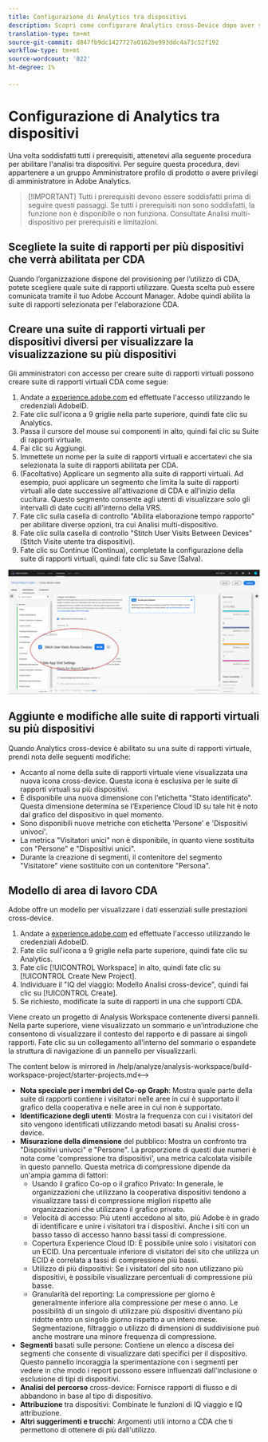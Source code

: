 ```yaml
---
title: Configurazione di Analytics tra dispositivi
description: Scopri come configurare Analytics cross-Device dopo aver soddisfatto i prerequisiti.
translation-type: tm+mt
source-git-commit: d847fb9dc1427727a0162be993ddc4a73c52f192
workflow-type: tm+mt
source-wordcount: '822'
ht-degree: 1%

---
```



# Configurazione di Analytics tra dispositivi

Una volta soddisfatti tutti i prerequisiti, attenetevi alla seguente procedura per abilitare l&#39;analisi tra dispositivi. Per seguire questa procedura, devi appartenere a un gruppo Amministratore profilo di prodotto o avere privilegi di amministratore in Adobe Analytics.

>[!IMPORTANT] Tutti i prerequisiti devono essere soddisfatti prima di seguire questi passaggi. Se tutti i prerequisiti non sono soddisfatti, la funzione non è disponibile o non funziona. Consultate Analisi [](cda-home.md) multi-dispositivo per prerequisiti e limitazioni.

## Scegliete la suite di rapporti per più dispositivi che verrà abilitata per CDA

Quando l’organizzazione dispone del provisioning per l’utilizzo di CDA, potete scegliere quale suite di rapporti utilizzare. Questa scelta può essere comunicata tramite il tuo Adobe Account Manager. Adobe quindi abilita la suite di rapporti selezionata per l&#39;elaborazione CDA.

## Creare una suite di rapporti virtuali per dispositivi diversi per visualizzare la visualizzazione su più dispositivi

Gli amministratori con accesso per creare suite di rapporti virtuali possono creare suite di rapporti virtuali CDA come segue:

1. Andate a [experience.adobe.com](https://experiencecloud.adobe.com) ed effettuate l&#39;accesso utilizzando le credenziali AdobeID.
2. Fate clic sull&#39;icona a 9 griglie nella parte superiore, quindi fate clic su Analytics.
3. Passa il cursore del mouse sui componenti in alto, quindi fai clic su Suite di rapporti virtuale.
4. Fai clic su Aggiungi.
5. Immettete un nome per la suite di rapporti virtuali e accertatevi che sia selezionata la suite di rapporti abilitata per CDA.
6. (Facoltativo) Applicare un segmento alla suite di rapporti virtuali. Ad esempio, puoi applicare un segmento che limita la suite di rapporti virtuali alle date successive all&#39;attivazione di CDA e all&#39;inizio della cucitura. Questo segmento consente agli utenti di visualizzare solo gli intervalli di date cuciti all&#39;interno della VRS.
7. Fate clic sulla casella di controllo &quot;Abilita elaborazione tempo rapporto&quot; per abilitare diverse opzioni, tra cui Analisi multi-dispositivo.
8. Fate clic sulla casella di controllo &quot;Stitch User Visits Between Devices&quot; (Stitch Visite utente tra dispositivi).
9. Fate clic su Continue (Continua), completate la configurazione della suite di rapporti virtuali, quindi fate clic su Save (Salva).

![Casella di controllo CDA](assets/cda-checkbox.png)

## Aggiunte e modifiche alle suite di rapporti virtuali su più dispositivi

Quando Analytics cross-device è abilitato su una suite di rapporti virtuale, prendi nota delle seguenti modifiche:

* Accanto al nome della suite di rapporti virtuale viene visualizzata una nuova icona cross-device. Questa icona è esclusiva per le suite di rapporti virtuali su più dispositivi.
* È disponibile una nuova dimensione con l&#39;etichetta &quot;Stato identificato&quot;. Questa dimensione determina se l’Experience Cloud ID su tale hit è noto dal grafico del dispositivo in quel momento.
* Sono disponibili nuove metriche con etichetta &#39;Persone&#39; e &#39;Dispositivi univoci&#39;.
* La metrica &quot;Visitatori unici&quot; non è disponibile, in quanto viene sostituita con &quot;Persone&quot; e &quot;Dispositivi unici&quot;.
* Durante la creazione di segmenti, il contenitore del segmento &quot;Visitatore&quot; viene sostituito con un contenitore &quot;Persona&quot;.

## Modello di area di lavoro CDA

Adobe offre un modello per visualizzare i dati essenziali sulle prestazioni cross-device.

1. Andate a [experience.adobe.com](https://experiencecloud.adobe.com) ed effettuate l&#39;accesso utilizzando le credenziali AdobeID.
1. Fate clic sull&#39;icona a 9 griglie nella parte superiore, quindi fate clic su Analytics.
1. Fate clic [!UICONTROL Workspace] in alto, quindi fate clic su [!UICONTROL Create New Project].
1. Individuare il &quot;IQ del viaggio: Modello Analisi cross-device&quot;, quindi fai clic su [!UICONTROL Create].
1. Se richiesto, modificate la suite di rapporti in una che supporti CDA.

Viene creato un progetto di Analysis Workspace contenente diversi pannelli. Nella parte superiore, viene visualizzato un sommario e un’introduzione che consentono di visualizzare il contesto del rapporto e di passare ai singoli rapporti. Fate clic su un collegamento all’interno del sommario o espandete la struttura di navigazione di un pannello per visualizzarli.

<!-->The content below is mirrored in /help/analyze/analysis-workspace/build-workspace-project/starter-projects.md<-->

* **Nota speciale per i membri del Co-op Graph**: Mostra quale parte della suite di rapporti contiene i visitatori nelle aree in cui è supportato il grafico della cooperativa e nelle aree in cui non è supportato.
* **Identificazione degli utenti**: Mostra la frequenza con cui i visitatori del sito vengono identificati utilizzando metodi basati su Analisi cross-device.
* **Misurazione della dimensione** del pubblico: Mostra un confronto tra &quot;Dispositivi univoci&quot; e &quot;Persone&quot;. La proporzione di questi due numeri è nota come &#39;compressione tra dispositivi&#39;, una metrica calcolata visibile in questo pannello. Questa metrica di compressione dipende da un&#39;ampia gamma di fattori:
   * Usando il grafico Co-op o il grafico Privato: In generale, le organizzazioni che utilizzano la cooperativa dispositivi tendono a visualizzare tassi di compressione migliori rispetto alle organizzazioni che utilizzano il grafico privato.
   * Velocità di accesso: Più utenti accedono al sito, più Adobe è in grado di identificare e unire i visitatori tra i dispositivi. Anche i siti con un basso tasso di accesso hanno bassi tassi di compressione.
   * Copertura Experience Cloud ID: È possibile unire solo i visitatori con un ECID. Una percentuale inferiore di visitatori del sito che utilizza un ECID è correlata a tassi di compressione più bassi.
   * Utilizzo di più dispositivi: Se i visitatori del sito non utilizzano più dispositivi, è possibile visualizzare percentuali di compressione più basse.
   * Granularità del reporting: La compressione per giorno è generalmente inferiore alla compressione per mese o anno. Le possibilità di un singolo di utilizzare più dispositivi diventano più ridotte entro un singolo giorno rispetto a un intero mese. Segmentazione, filtraggio o utilizzo di dimensioni di suddivisione può anche mostrare una minore frequenza di compressione.
* **Segmenti** basati sulle persone: Contiene un elenco a discesa dei segmenti che consente di visualizzare dati specifici per il dispositivo. Questo pannello incoraggia la sperimentazione con i segmenti per vedere in che modo i report possono essere influenzati dall&#39;inclusione o esclusione di tipi di dispositivi.
* **Analisi del percorso** cross-device: Fornisce rapporti di flusso e di abbandono in base al tipo di dispositivo.
* **Attribuzione** tra dispositivi: Combinate le funzioni di IQ viaggio e IQ attribuzione.
* **Altri suggerimenti e trucchi**: Argomenti utili intorno a CDA che ti permettono di ottenere di più dall&#39;utilizzo.
